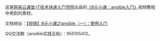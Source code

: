 这是[网易云课堂·IT技术快速入门学院](https://study.163.com/provider/400000000376006/course.htm?share=2&shareId=400000000376006)出品的[《8元小课：ansible入门》](https://study.163.com/provider/400000000376006/course.htm?share=2&shareId=400000000376006)视频教程中用到的素材。

文档地址：[【视频】8元小课之ansible（一）：使用入门](https://www.lijiaocn.com/%E9%A1%B9%E7%9B%AE/2018/03/12/ansible.html)

QQ交流群（ansible实践互助）：955105412。
